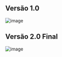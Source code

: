 ## Versão 1.0
![image](https://user-images.githubusercontent.com/108905023/231495956-35f018a8-4cd4-45b9-a6d7-9b1a4cdb71ef.png)

## Versão 2.0 Final
![image](https://user-images.githubusercontent.com/108905023/231817053-1b9ec7eb-f82e-435a-b2a3-aba2b04a1811.png)
